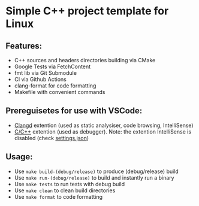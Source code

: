 # Simple C++ project template for Linux

## Features:
- C++ sources and headers directories building via CMake
- Google Tests via FetchContent
- fmt lib via Git Submodule
- CI via Github Actions
- clang-format for code formatting
- Makefile with convenient commands

## Prereguisetes for use with VSCode:
- [Clangd](https://marketplace.visualstudio.com/items?itemName=llvm-vs-code-extensions.vscode-clangd) extention (used as static analysiser, code browsing, IntelliSense)
- [C/C++](https://marketplace.visualstudio.com/items?itemName=ms-vscode.cpptools) extention (used as debugger). Note: the extention IntelliSense is disabled (check [settings.json](.vscode/settings.json))

## Usage:
- Use `make build-(debug/release)` to produce (debug/release) build
- Use `make run-(debug/release)` to build and instantly run a binary
- Use `make tests` to run tests with debug build
- Use `make clean` to clean build directories
- Use `make format` to code formatting
